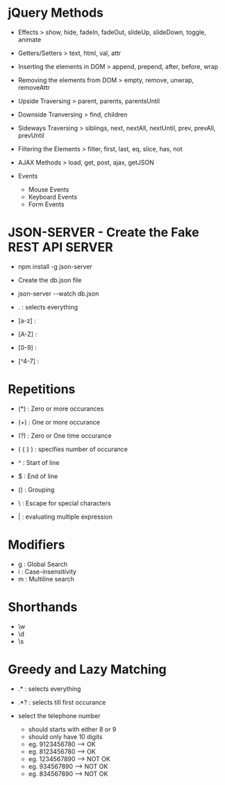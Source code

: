 # jQuery Methods

- Effects > show, hide, fadeIn, fadeOut, slideUp, slideDown, toggle, animate
- Getters/Setters > text, html, val, attr
- Inserting the elements in DOM > append, prepend, after, before, wrap
- Removing the elements from DOM > empty, remove, unwrap, removeAttr
- Upside Traversing > parent, parents, parentsUntil
- Downside Tranversing > find, children
- Sideways Traversing > siblings, next, nextAll, nextUntil, prev, prevAll, prevUntil
- Filtering the Elements > filter, first, last, eq, slice, has, not
- AJAX Methods > load, get, post, ajax, getJSON

- Events
  - Mouse Events
  - Keyboard Events
  - Form Events

# JSON-SERVER - Create the Fake REST API SERVER

- npm install -g json-server
- Create the db.json file
- json-server --watch db.json

- . : selects everything
- [a-z] :
- [A-Z] :
- [0-9] :
- [^4-7] :

# Repetitions

- (\*) : Zero or more occurances
- (+) : One or more occurance
- (?) : Zero or One time occurance
- ( { } ) : specifies number of occurance

- ^ : Start of line
- $ : End of line
- () : Grouping
- \ : Escape for special characters
- | : evaluating multiple expression

# Modifiers
- g : Global Search
- i : Case-insensitivity
- m : Multiline search

# Shorthands
- \w
- \d
- \s

# Greedy and Lazy Matching
- .* : selects everything
- .*? : selects till first occurance



- select the telephone number
  - should starts with either 8 or 9
  - should only have 10 digits
  - eg. 9123456780      --> OK
  - eg. 8123456780      --> OK
  - eg. 1234567890      --> NOT OK
  - eg. 934567890       --> NOT OK
  - eg. 834567890       --> NOT OK

  